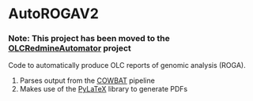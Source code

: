 # AutoROGAV2

### Note: This project has been moved to the [OLCRedmineAutomator](https://github.com/forestdussault/OLCRedmineAutomator) project

Code to automatically produce OLC reports of genomic analysis (ROGA).

1. Parses output from the [COWBAT](http://olc-bioinformatics.github.io/COWBAT/) pipeline
2. Makes use of the [PyLaTeX](https://github.com/JelteF/PyLaTeX) library to generate PDFs
